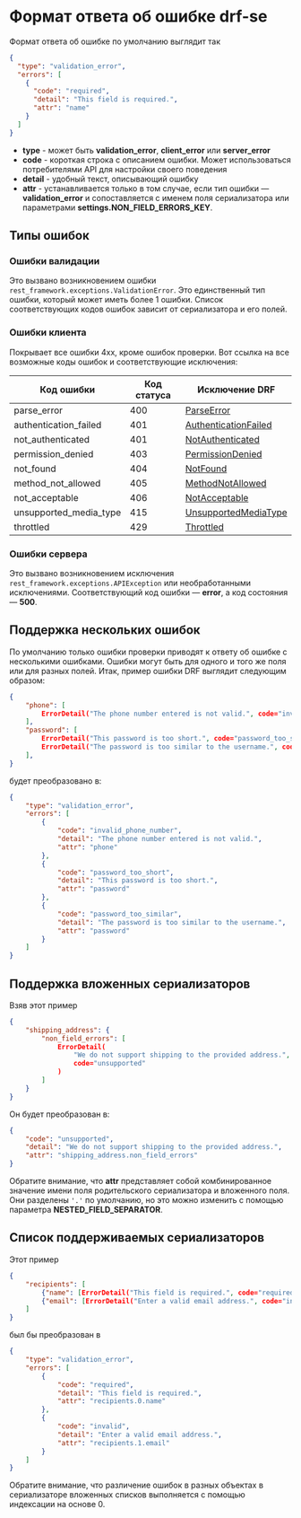 # Формат ответа об ошибке drf-se

Формат ответа об ошибке по умолчанию выглядит так

```json
{
  "type": "validation_error",
  "errors": [
    {
      "code": "required",
      "detail": "This field is required.",
      "attr": "name"
    }
  ]
}
```

* **type** - может быть **validation\_error**, **client\_error** или **server\_error**
* **code** - короткая строка с описанием ошибки. Может использоваться потребителями API для настройки своего поведения
* **detail** - удобный текст, описывающий ошибку
* **attr** - устанавливается только в том случае, если тип ошибки — **validation\_error** и сопоставляется с именем поля сериализатора или параметрами **settings.NON\_FIELD\_ERRORS\_KEY**.

## Типы ошибок

### Ошибки валидации

Это вызвано возникновением ошибки `rest_framework.exceptions.ValidationError`. Это единственный тип ошибки, который может иметь более 1 ошибки. Список соответствующих кодов ошибок зависит от сериализатора и его полей.

### Ошибки клиента

Покрывает все ошибки 4xx, кроме ошибок проверки. Вот ссылка на все возможные коды ошибок и соответствующие исключения:

| Код ошибки               | Код статуса | Исключение DRF                                                                                           |
| ------------------------ | ----------- | -------------------------------------------------------------------------------------------------------- |
| parse\_error             | 400         | [ParseError](https://www.django-rest-framework.org/api-guide/exceptions/#parseerror)                     |
| authentication\_failed   | 401         | [AuthenticationFailed](https://www.django-rest-framework.org/api-guide/exceptions/#authenticationfailed) |
| not\_authenticated       | 401         | [NotAuthenticated](https://www.django-rest-framework.org/api-guide/exceptions/#notauthenticated)         |
| permission\_denied       | 403         | [PermissionDenied](https://www.django-rest-framework.org/api-guide/exceptions/#permissiondenied)         |
| not\_found               | 404         | [NotFound](https://www.django-rest-framework.org/api-guide/exceptions/#notfound)                         |
| method\_not\_allowed     | 405         | [MethodNotAllowed](https://www.django-rest-framework.org/api-guide/exceptions/#methodnotallowed)         |
| not\_acceptable          | 406         | [NotAcceptable](https://www.django-rest-framework.org/api-guide/exceptions/#notacceptable)               |
| unsupported\_media\_type | 415         | [UnsupportedMediaType](https://www.django-rest-framework.org/api-guide/exceptions/#unsupportedmediatype) |
| throttled                | 429         | [Throttled](https://www.django-rest-framework.org/api-guide/exceptions/#throttled)                       |

### Ошибки сервера

Это вызвано возникновением исключения `rest_framework.exceptions.APIException` или необработанными исключениями. Соответствующий код ошибки — **error**, а код состояния — **500**.

## Поддержка нескольких ошибок

По умолчанию только ошибки проверки приводят к ответу об ошибке с несколькими ошибками. Ошибки могут быть для одного и того же поля или для разных полей. Итак, пример ошибки DRF выглядит следующим образом:

```json
{
    "phone": [
        ErrorDetail("The phone number entered is not valid.", code="invalid_phone_number")
    ],
    "password": [
        ErrorDetail("This password is too short.", code="password_too_short"),
        ErrorDetail("The password is too similar to the username.", code="password_too_similar"),
    ],
}
```

будет преобразовано в:

```json
{
    "type": "validation_error",
    "errors": [
        {
            "code": "invalid_phone_number",
            "detail": "The phone number entered is not valid.",
            "attr": "phone"
        },
        {
            "code": "password_too_short",
            "detail": "This password is too short.",
            "attr": "password"
        },
        {
            "code": "password_too_similar",
            "detail": "The password is too similar to the username.",
            "attr": "password"
        }
    ]
}
```

## Поддержка вложенных сериализаторов

Взяв этот пример

```json
{
    "shipping_address": {
        "non_field_errors": [
            ErrorDetail(
                "We do not support shipping to the provided address.",
                code="unsupported"
            )
        ]
    }
}
```

Он будет преобразован в:

```json
{
    "code": "unsupported",
    "detail": "We do not support shipping to the provided address.",
    "attr": "shipping_address.non_field_errors"
}
```

Обратите внимание, что **attr** представляет собой комбинированное значение имени поля родительского сериализатора и вложенного поля. Они разделены `'.'` по умолчанию, но это можно изменить с помощью параметра **NESTED\_FIELD\_SEPARATOR**.

## Список поддерживаемых сериализаторов

Этот пример

```json
{
    "recipients": [
        {"name": [ErrorDetail("This field is required.", code="required")]},
        {"email": [ErrorDetail("Enter a valid email address.", code="invalid")]},
    ]
}
```

был бы преобразован в

```json
{
    "type": "validation_error",
    "errors": [
        {
            "code": "required",
            "detail": "This field is required.",
            "attr": "recipients.0.name"
        },
        {
            "code": "invalid",
            "detail": "Enter a valid email address.",
            "attr": "recipients.1.email"
        }
    ]
}
```

Обратите внимание, что различение ошибок в разных объектах в сериализаторе вложенных списков выполняется с помощью индексации на основе 0.
